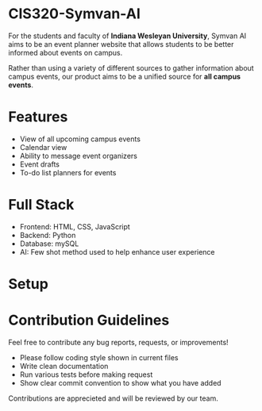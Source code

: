 # CIS320-Symvan-AI

For the students and faculty of **Indiana Wesleyan University**, Symvan AI aims to be an event planner website that allows students to be better informed about events on campus.  

Rather than using a variety of different sources to gather information about campus events, our product aims to be a unified source for **all campus events**.

# Features

- View of all upcoming campus events
- Calendar view
- Ability to message event organizers
- Event drafts
- To-do list planners for events

# Full Stack

- Frontend: HTML, CSS, JavaScript
- Backend: Python
- Database: mySQL
- AI: Few shot method used to help enhance user experience

# Setup

# Contribution Guidelines
Feel free to contribute any bug reports, requests, or improvements!

- Please follow coding style shown in current files
- Write clean documentation
- Run various tests before making request
- Show clear commit convention to show what you have added

Contributions are apprecieted and will be reviewed by our team.
